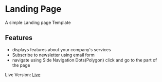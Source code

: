 # Landing Page 

A simple Landing page Template

## Features 
- displays features about your company's services 
- Subscribe to newsletter using email form
- navigate using Side Navigation Dots(Polygon) click and go to the part of the page


Live Version: [Live](https://react-landing-web.web.app/)